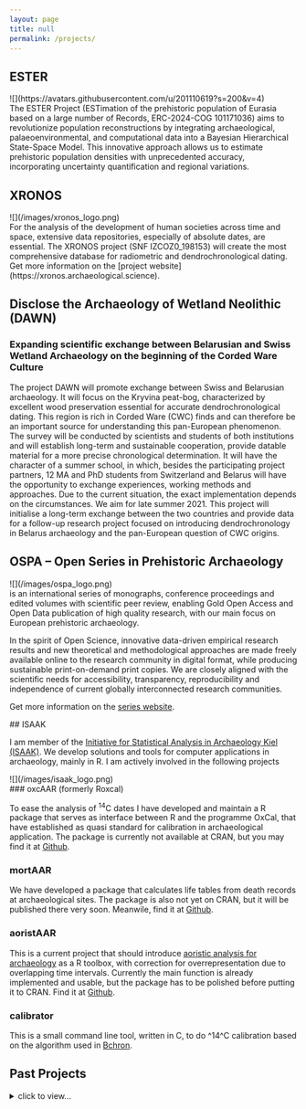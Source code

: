 ```yaml
---
layout: page
title: null
permalink: /projects/
---
```


## ESTER

<div class="pure-g">
<div class="pure-u-1-5" markdown="1" style="padding-right:20px;">
![](https://avatars.githubusercontent.com/u/201110619?s=200&v=4)
</div>
<div class="pure-u-4-5" markdown="1">
The ESTER Project (ESTimation of the prehistoric population of Eurasia based on a large number of Records, ERC-2024-COG 101171036) aims to revolutionize population reconstructions by integrating archaeological, palaeoenvironmental, and computational data into a Bayesian Hierarchical State-Space Model. This innovative approach allows us to estimate prehistoric population densities with unprecedented accuracy, incorporating uncertainty quantification and regional variations.
</div>
</div>

## XRONOS

<div class="pure-g">
<div class="pure-u-1-5" markdown="1" style="padding-right:20px;">
![](/images/xronos_logo.png)
</div>
<div class="pure-u-4-5" markdown="1">
For the analysis of the development of human societies across time and space, extensive data repositories, especially of absolute dates, are essential. The XRONOS project (SNF IZCOZ0_198153) will create the most comprehensive database for radiometric and dendrochronological dating. Get more information on the [project website](https://xronos.archaeological.science).
</div>
</div>

## Disclose the Archaeology of Wetland Neolithic (DAWN)
### Expanding scientific exchange between Belarusian and Swiss Wetland Archaeology on the beginning of the Corded Ware Culture

The project DAWN will promote exchange between Swiss and Belarusian archaeology. It will focus on the Kryvina peat-bog, characterized by excellent wood preservation essential for accurate dendrochronological dating. This region is rich in Corded Ware (CWC) finds and can therefore be an important source for understanding this pan-European phenomenon. The survey will be conducted by scientists and students of both institutions and will establish long-term and sustainable cooperation, provide datable material for a more precise chronological determination. It will have the character of a summer school, in which, besides the participating project partners, 12 MA and PhD students from Switzerland and Belarus will have the opportunity to exchange experiences, working methods and approaches. Due to the current situation, the exact implementation depends on the circumstances. We aim for late summer 2021. This project will initialise a long-term exchange between the two countries and provide data for a follow-up research project focused on introducing dendrochronology in Belarus archaeology and the pan-European question of CWC origins.

## OSPA – Open Series in Prehistoric Archaeology

<div class="pure-g">
<div class="pure-u-1-5" markdown="1" style="padding-right:20px;">
![](/images/ospa_logo.png)
</div>
<div class="pure-u-4-5" markdown="1">
is an international series of monographs, conference proceedings and edited volumes with scientific peer review, enabling Gold Open Access and Open Data publication of high quality research, with our main focus on European prehistoric archaeology.

In the spirit of Open Science, innovative data-driven empirical research results and new theoretical and methodological approaches are made freely available online to the research community in digital format, while producing sustainable print-on-demand print copies. We are closely aligned with the scientific needs for accessibility, transparency, reproducibility and independence of current globally interconnected research communities.

Get more information on the [series website](https://ospa.archaeological.science).
</div>
</div>

<div class="pure-g">
<div class="pure-u-4-5" markdown="1">
## ISAAK

I am member of the [Initiative for Statistical Analysis in Archaeology Kiel (ISAAK)](https://github.com/ISAAKiel). We develop solutions and tools for computer applications in archaeology, mainly in R. I am actively involved in the following projects

</div>
<div class="pure-u-1-5" markdown="1" style="padding-right:20px;">
![](/images/isaak_logo.png)
</div>
</div>
### oxcAAR (formerly Roxcal)

To ease the analysis of <sup>14</sup>C dates I have developed and maintain a R package that serves as interface between R and the programme OxCal, that have established as quasi standard for calibration in archaeological application. The package is currently not available at CRAN, but you may find it at [Github](https://github.com/ISAAKiel/oxcAAR).

### mortAAR

We have developed a package that calculates life tables from death records at archaeological sites. The package is also not yet on CRAN, but it will be published there very soon. Meanwile, find it at [Github](https://github.com/ISAAKiel/mortAAR).

### aoristAAR

This is a current project that should introduce [aoristic analysis for archaeology](http://dx.doi.org/10.11588/ai.2004.2.12685) as a R toolbox, with correction for overrepresentation due to overlapping time intervals. Currently the main function is already implemented and usable, but the package has to be polished before putting it to CRAN. Find it at [Github](https://github.com/ISAAKiel/aoristAAR).

### calibrator

This is a small command line tool, written in C, to do ^14^C calibration based on the algorithm used in [Bchron](https://github.com/andrewcparnell/Bchron).

## Past Projects
<details markdown="block">
<summary>click to view...</summary>

## Project F1 of SFB 1266
### Supra-regional crises: Abrupt climate change and responses of (multi-cultural) ancient societies in the western Mediterranean area and in Southern Central Europe around 4200 years BP

Until 2018 I was employed as PostDoc within the project [F1](http://www.sfb1266.uni-kiel.de/en/projects/cluster-f/f1-supra-regional-crises) of the [SFB 1266](www.sfb1266.uni-kiel.de), dealing with the causal relation between the transition from Chalcolithic to Bronze Age (starting with iberia) and the [4.2ky event](https://en.wikipedia.org/wiki/4.2_kiloyear_event).

## RADON

RADON was one of the largest repositories for <sup>14</sup>C dates for prehistoric archaeology worldwide. We collected these data from the literature and from other available ressources to make them easily available for the scientific audience.

While [RADON](http://radon.ufg.uni-kiel.de) was dedicated to radiocarbon dates of the Neolithic, its sister [RADON-B](http://radon.ufg.uni-kiel.de) collected dates of the Bronze Age.

I was responsible for the data aquisition for RADON and have developed and maintained the web application for both portals.

## Eythra

From 1993 – 2000 a LBK and SBK settlement area measuring 30 ha were excavated in the course of coal opencast mining. It is one of the largest excavated early neolithic settlement sites of central Europe. I developed a web database for this project to cope with the enourmous amount of archaeological data from this excavation and the complexity of analizing them. You may find more information on the project on [its web presence](http://www.archaeologie.sachsen.de/2382.htm).

## MetDB

The project 'Mobilities, entanglements and transformations in Neolithic societies on the Swiss Plateau (3900-3500 BC)' investigates the different phenomena of mobilities, social relationships and cultural entanglements as well as triggered cultural appropriations and transformations or rejections on the basis of ceramic and lithic material from a large number of dendrochronologically well dated swiss and Southern German wetland sites. To host the large amount of information regarding this material I set up a RoR based web application data base for the internal use in this project. More details on the project can be found at [its web presence](http://www.iaw.unibe.ch/forschung/abt_pa_ufg/mobilities_entanglements_and_transformations/index_ger.html).

## SPP 1400 "Early Monumentality and Social Differenciation"

Within this DFG project we investigated the first farmers of northern central Europe. 

Find more details on the [project website](http://www.monument.ufg.uni-kiel.de).

</details>
